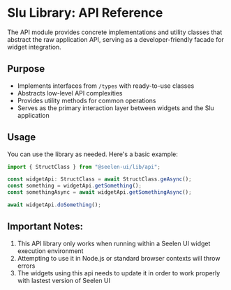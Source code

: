 # **Slu Library: API Reference**

The API module provides concrete implementations and utility classes that
abstract the raw application API, serving as a developer-friendly facade for
widget integration.

## **Purpose**

- Implements interfaces from `/types` with ready-to-use classes
- Abstracts low-level API complexities
- Provides utility methods for common operations
- Serves as the primary interaction layer between widgets and the Slu
  application

## **Usage**

You can use the library as needed. Here's a basic example:

```ts
import { StructClass } from "@seelen-ui/lib/api";

const widgetApi: StructClass = await StructClass.geAsync();
const something = widgetApi.getSomething();
const somethingAsync = await widgetApi.getSomethingAsync();

await widgetApi.doSomething();
```

## **Important Notes:**

1. This API library only works when running within a Seelen UI widget execution
   environment
2. Attempting to use it in Node.js or standard browser contexts will throw
   errors
3. The widgets using this api needs to update it in order to work properly with
   lastest version of Seelen UI
